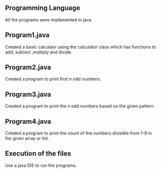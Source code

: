 ## Programming Language
All the programs were implemented in java.

## Program1.java
Created a basic calculaor using the calculator class which has functions to add, subract ,multiply and divide.

## Program2.java
Created a program to print first n odd numbers.

## Program3.java
Created a program to print the n odd numbers based on the given pattern.

## Program4.java
Created a program to print the count of the numbers divisible from 1-9 in the given array or list.

## Execution of the files
Use a java IDE to run the programs.
